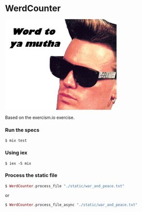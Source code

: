 WerdCounter
===========

![word](./static/wordtoyourmotha.jpg)

Based on the exercism.io exercise.

### Run the specs
```
$ mix test
```

### Using iex
```
$ iex -S mix
```

### Process the static file
```elixir
$ WerdCounter.process_file "./static/war_and_peace.txt"
```

or

```elixir
$ WerdCounter.process_file_async "./static/war_and_peace.txt"
```
